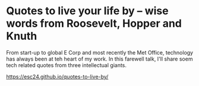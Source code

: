 # Quotes to live your life by – wise words from Roosevelt, Hopper and Knuth

From start-up to global E Corp and most recently the Met Office, technology has always been at teh heart of my work. In this farewell talk, I'll share soem tech related quotes from three intellectual giants.

https://esc24.github.io/quotes-to-live-by/
